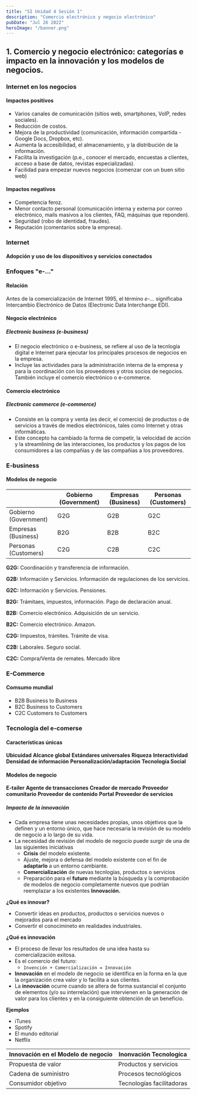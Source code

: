 ```yaml
---
title: "SI Unidad 4 Sesión 1"
description: "Comercio electrónico y negocio electrónico"
pubDate: "Jul 26 2022"
heroImage: "/banner.png"
---
```


## 1. Comercio y negocio electrónico: categorías e impacto en la innovación y los modelos de negocios.

### Internet en los negocios

#### Impactos positivos

- Varios canales de comunicación (sitios web, smartphones, VoIP, redes sociales).
- Reducción de costos.
- Mejora de la productividad (comunicación, información compartida - Google Docs, Dropbox, etc).
- Aumenta la accesibilidad, el almacenamiento, y la distribución de la información.
- Facilita la investigación (p.e., conocer el mercado, encuestas a clientes, acceso a base de datos, revistas especializadas).
- Facilidad para empezar nuevos negocios (comenzar con un buen sitio web)

#### Impactos negativos

- Competencia feroz.
- Menor contacto personal (comunicación interna y externa por correo electrónico, mails masivos a los clientes, FAQ, máquinas que reponden).
- Seguridad (robo de identidad, fraudes).
- Reputación (comentarios sobre la empresa).

### Internet

#### Adopción y uso de los dispositivos y servicios conectados

### Enfoques "e-..."

#### Relación

Antes de la comercialización de Internet 1995, el término _e-..._ significaba Intercambio Electrónico de Datos (Electronic Data Interchange EDI).

#### Negocio electrónico

##### Electronic business (e-business)

- El negocio electrónico o e-business, se refiere al uso de la tecnlogía digital e Internet para ejecutar los principales procesos de negocios en la empresa.
- Incluye las actividades para la administración interna de la empresa y para la coordinación con los proveedores y otros socios de negocios. También incluye el comercio electrónico o e-commerce.

#### Comercio electrónico

##### Electronic commerce (e-commerce)

- Consiste en la compra y venta (es decir, el comercio) de productos o de servicios a través de medios electrónicos, tales como Internet y otras informáticas.
- Este concepto ha cambiado la forma de competir, la velocidad de acción y la streamlining de las interacciones, los productos y los pagos de los consumidores a las compañías y de las compañias a los proveedores.

### E-business

#### Modelos de negocio

|                       | Gobierno (Government) | Empresas (Business) | Personas (Customers) |
| --------------------- | --------------------- | ------------------- | -------------------- |
| Gobierno (Government) | G2G                   | G2B                 | G2C                  |
| Empresas (Business)   | B2G                   | B2B                 | B2C                  |
| Personas (Customers)  | C2G                   | C2B                 | C2C                  |

**G2G:** Coordinación y transferencia de información.

**G2B:** Información y Servicios. Información de regulaciones de los servicios.

**G2C:** Información y Servicios. Pensiones.

**B2G:** Trámitaes, impuestos, información. Pago de declaración anual.

**B2B:** Comercio electrónico. Adquisición de un servicio.

**B2C:** Comercio electrónico. Amazon.

**C2G:** Impuestos, trámites. Trámite de visa.

**C2B:** Laborales. Seguro social.

**C2C:** Compra/Venta de remates. Mercado libre

### E-Commerce

#### Comsumo mundial

- B2B Business to Business
- B2C Business to Customers
- C2C Customers to Customers

### Tecnología del e-comerse

#### Características únicas

**Ubicuidad**
**Alcance global**
**Estándares universales**
**Riqueza**
**Interactividad**
**Densidad de información**
**Personalización/adaptación**
**Tecnología Social**

#### Modelos de negocio

**E-tailer**
**Agente de transacciones**
**Creador de mercado**
**Proveedor comunitario**
**Proveedor de contenido**
**Portal**
**Proveedor de servicios**

##### Impacto de la innovación

- Cada empresa tiene unas necesidades propias, unos objetivos que la definen y un entorno único, que hace necesaria la revisión de su modelo de negocio a lo largo de su vida.
- La necesidad de revisión del modelo de negocio puede surgir de una de las siguientes iniciativas
  - **Crisis** del modelo existente.
  - Ajuste, mejora o defensa del modelo existente con el fin de **adaptarlo** a un entorno cambiante.
  - **Comercialización** de nuevas tecnlogías, productos o servicios
  - Preparación para el **futuro** mediante la búsqueda y la comprobación de modelos de negocio completamente nuevos que podrían reemplazar a los existentes **Innovación.**

**¿Qué es innovar?**

- Convertir ideas en productos, productos o servicios nuevos o mejorados para el mercado
- Convertir el conocimineto en realidades industriales.

**¿Qué es innovación**

- El proceso de llevar los resultados de una idea hasta su comercialización exitosa.
- Es el comercio del futuro:
  - ```Invención + Comercialización = Innovación```
- **Innovación** en el modelo de negocio se identifica en la forma en la que la organización crea valor y lo facilita a sus clientes.
- La **innovación** ocurre cuando se altera de forma sustancial el conjunto de elementos (y/o su interrelación) que intervienen en la generación de valor para los clientes y en la consiguiente obtención de un beneficio.

**Ejemplos**

- iTunes
- Spotify
- El mundo editorial
- Netflix

| Innovación en el Modelo de negocio | Inonvación Tecnologíca    |
| ---------------------------------- | ------------------------- |
| Propuesta de valor                 | Productos y servicios     |
| Cadena de suministro               | Procesos tecnológicos     |
| Consumidor objetivo                | Tecnologías facilitadoras |
